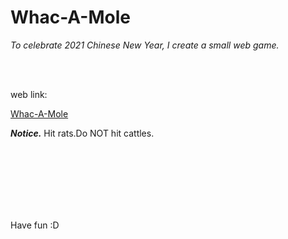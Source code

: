 # Whac-A-Mole
_To celebrate 2021 Chinese New Year,
I create a small web game._

<br><br>

web link:

[Whac-A-Mole](https://amonhaha.github.io/Whac-A-Mole/)

**_Notice._** Hit rats.Do NOT hit cattles.

<br><br><br><br><br><br>

Have fun :D
